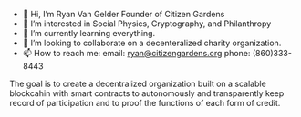 - 👋 Hi, I’m Ryan Van Gelder Founder of Citizen Gardens
- 👀 I’m interested in Social Physics, Cryptography, and Philanthropy 
- 🌱 I’m currently learning everything.
- 💞️ I’m looking to collaborate on a decenteralized charity organization. 
- 📫 How to reach me: email: ryan@citizengardens.org phone: (860)333-8443

<!---
Welcome to Citizen Gardens ~ Your Garden!

Citizens: Members of the same energy who take necessary action to multiply the welfare and reciprocity of their community.  

Garden: The realm of influence a member has in their capacity to utilize their resources and capabilities. 

Citizen Gardens is a Public Benefit Organization Exclusively Dedicated to All Humanity as a Social Investment Credit Union. Citizen Gardens exists as a prominent definition of Multiplicity, where as without it the definition would not exist. Citizen Gardens gives the least of us the ability to the become the greatest and it is a firm belief that everyone has something unique to offer and in that this platform defines, appreciates and rewards members for their participation. This is based on the concept that as a community we get discounts, deals, wholesale and whatever members bring to the table and we then turn over the benefits to the community and allow them to use various forms of credit to acquire what they need and want, 

In 2011 I transposed the struture and functions of an atom to that of a community, where the neutrons are buildings, cars, tools, etc... things that are inanimate without an operator, protons are the operators who carry out the necessary functions of the community and electrons are operators who interact in various ways and reptitions on the outside of the community. The formula of Multiplcity can be used to quanitify the reciprocity of any state of being from an individual to society as a whole. The law of Multiplicity is like the law of gravity, it has always existed we just haven't realized it but realized it equates a value that is non-dependent upon anything that is material, it equates the value of community. 

Multiplicity: In mathematics the multiplicity of a member of a multi-set is the number of times it appears in the multi-set. For example, the number of times a given polynomial equation has a root at a given point aka. prime factor.

Social: Relating to the interaction of members in a community.

Physics: The science that deals with matter, energy, motion, and force.

Social Physics: is a field of physics that studies society as an isolated system made up of a diversity of members with prime factors of reciprocity. It's primary focus being to appreciate the diversity of members and to identify what is held of most common value between them and the processes by which their arrangements are configured and how they change. It defines and appreciates various levels of interaction with an emphasis on the most crucial and beneficial interactions and their overall long term effects on the greater community.


Social Physics uses Multiplicity to distinguish levels of reciprocity between same energy members who only differ in their reciprocity angle and momentum.  It is defined as 2R+1, where R is their reciprocity momentum.

"Set" a system that equates all common value through a single medium based on the classification of it's highest energy.

"Multi-set" a system that equates common values through multiple mediums based on the classification of it's lowest energy.  

Citizen Gardens is a "multi-set" as it represents both the qualification of reciprocity between paired members and the quantification of the potential reciprocity of unpaired members.  Multiplicity is a result of Fredrick Hund's rule which favors the single filing of same energy members. The result is the filing of multiple members with a central reciprocity in multiplicity. Multiplicity, as defined in Social Physics, is calculated using the expression 2R+1, where R = Σmr or, more simply put, R = half the # of members. When a member is unpaired R=0, and their value of multiplicity is 2(0)+1=1. When a member is paired R =.5 and 2(.5)+1=2, two paired members R=1 resulting in 3, etc. This means that as members become pared their energy produces enough to provide for another. 

Hund's rule of maximum multiplicity
for a given state the lowest energy term is the one with the greatest value of multiplicity.

This implies that if two or more members of equal energy are available, reciprocity will occupy them singly before filing them in pairs. The rule, discovered by Friedrich Hund in 1925, is of important use in atomic chemistry, spectroscopy, and quantum chemistry, and is often abbreviated to Hund's rule, ignoring Hund's other two rules.

A function of Multiplicity in Social Physics is to identify prime factors of interaction, meaning interactions that don't overlap so there is no double counting. This is a list of known prime interactions, and I challenge you to think of more. 


1) Sharing: Referral, Word of Mouth, Invitation
2) Designation: Physical & Intellectual Property
3) Opportunity: Volunteer energy to help the community. 
4) Sponsorship: Donation of any physical monetary instrument.
5) Ingenuity: The speculation that something is risked in hope of gain.
--->

The goal is to create a decentralized organization built on a scalable blockcahin with smart contracts to autonomously and transparently keep record of participation and to proof the functions of each form of credit.

